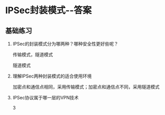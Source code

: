 # IPSec封装模式--答案

## 基础练习

1. IPSec的封装模式分为哪两种？哪种安全性更好些呢？

   传输模式，隧道模式

   隧道模式

2. 理解IPSec两种封装模式的适合使用环境

   加密点和通信点相同，采用传输模式；加密点和通信点不同，采用隧道模式

3. IPSec协议属于哪一层的VPN技术

   3